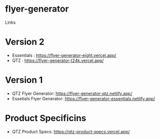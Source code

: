 # flyer-generator

Links

# Version 2

- Essentials : https://flyer-generator-eight.vercel.app/
- QTZ : https://flyer-generator-t24k.vercel.app/

# Version 1

- QTZ Flyer Generator: https://flyer-generator-qtz.netlify.app/
- Essetials Flyer Generator: https://flyer-generator-essentials.netlify.app/

# Product Specificins

- QTZ Product Specs: https://qtz-product-specs.vercel.app/
